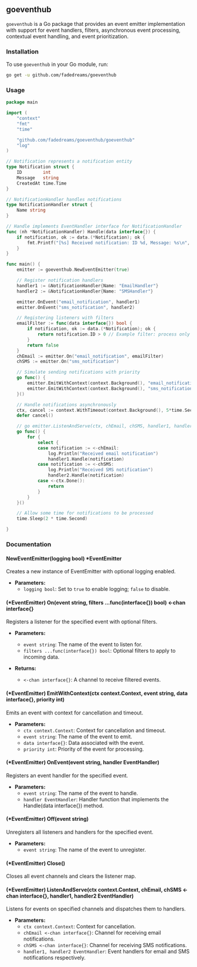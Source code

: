 
## goeventhub
`goeventhub` is a Go package that provides an event emitter implementation with support for event handlers, filters, asynchronous event processing, contextual event handling, and event prioritization.


### Installation

To use `goeventhub` in your Go module, run:

```bash
go get -u github.com/fadedreams/goeventhub
```

### Usage
```go
package main

import (
	"context"
	"fmt"
	"time"

	"github.com/fadedreams/goeventhub/goeventhub"
	"log"
)

// Notification represents a notification entity
type Notification struct {
	ID        int
	Message   string
	CreatedAt time.Time
}

// NotificationHandler handles notifications
type NotificationHandler struct {
	Name string
}

// Handle implements EventHandler interface for NotificationHandler
func (nh *NotificationHandler) Handle(data interface{}) {
	if notification, ok := data.(*Notification); ok {
		fmt.Printf("[%s] Received notification: ID %d, Message: %s\n", nh.Name, notification.ID, notification.Message)
	}
}

func main() {
	emitter := goeventhub.NewEventEmitter(true)

	// Register notification handlers
	handler1 := &NotificationHandler{Name: "EmailHandler"}
	handler2 := &NotificationHandler{Name: "SMSHandler"}

	emitter.OnEvent("email_notification", handler1)
	emitter.OnEvent("sms_notification", handler2)

	// Registering listeners with filters
	emailFilter := func(data interface{}) bool {
		if notification, ok := data.(*Notification); ok {
			return notification.ID > 0 // Example filter: process only notifications with ID > 0
		}
		return false
	}
	chEmail := emitter.On("email_notification", emailFilter)
	chSMS := emitter.On("sms_notification")

	// Simulate sending notifications with priority
	go func() {
		emitter.EmitWithContext(context.Background(), "email_notification", &Notification{ID: 1, Message: "New email received", CreatedAt: time.Now()}, 2) // Higher priority
		emitter.EmitWithContext(context.Background(), "sms_notification", &Notification{ID: 2, Message: "You have a new SMS", CreatedAt: time.Now()}, 1)   // Lower priority
	}()

	// Handle notifications asynchronously
	ctx, cancel := context.WithTimeout(context.Background(), 5*time.Second)
	defer cancel()

	// go emitter.ListenAndServe(ctx, chEmail, chSMS, handler1, handler2)
	go func() {
		for {
			select {
			case notification := <-chEmail:
				log.Println("Received email notification")
				handler1.Handle(notification)
			case notification := <-chSMS:
				log.Println("Received SMS notification")
				handler2.Handle(notification)
			case <-ctx.Done():
				return
			}
		}
	}()

	// Allow some time for notifications to be processed
	time.Sleep(2 * time.Second)

}
```

### Documentation
#### NewEventEmitter(logging bool) *EventEmitter

Creates a new instance of EventEmitter with optional logging enabled.

- **Parameters:**
  - `logging bool`: Set to `true` to enable logging; `false` to disable.

#### (*EventEmitter) On(event string, filters ...func(interface{}) bool) <-chan interface{}

Registers a listener for the specified event with optional filters.

- **Parameters:**
  - `event string`: The name of the event to listen for.
  - `filters ...func(interface{}) bool`: Optional filters to apply to incoming data.

- **Returns:**
  - `<-chan interface{}`: A channel to receive filtered events.

#### (*EventEmitter) EmitWithContext(ctx context.Context, event string, data interface{}, priority int)

Emits an event with context for cancellation and timeout.

- **Parameters:**
  - `ctx context.Context`: Context for cancellation and timeout.
  - `event string`: The name of the event to emit.
  - `data interface{}`: Data associated with the event.
  - `priority int`: Priority of the event for processing.

#### (*EventEmitter) OnEvent(event string, handler EventHandler)

Registers an event handler for the specified event.

- **Parameters:**
  - `event string`: The name of the event to handle.
  - `handler EventHandler`: Handler function that implements the Handle(data interface{}) method.

#### (*EventEmitter) Off(event string)

Unregisters all listeners and handlers for the specified event.

- **Parameters:**
  - `event string`: The name of the event to unregister.

#### (*EventEmitter) Close()

Closes all event channels and clears the listener map.

#### (*EventEmitter) ListenAndServe(ctx context.Context, chEmail, chSMS <-chan interface{}, handler1, handler2 EventHandler)

Listens for events on specified channels and dispatches them to handlers.

- **Parameters:**
  - `ctx context.Context`: Context for cancellation.
  - `chEmail <-chan interface{}`: Channel for receiving email notifications.
  - `chSMS <-chan interface{}`: Channel for receiving SMS notifications.
  - `handler1, handler2 EventHandler`: Event handlers for email and SMS notifications respectively.
